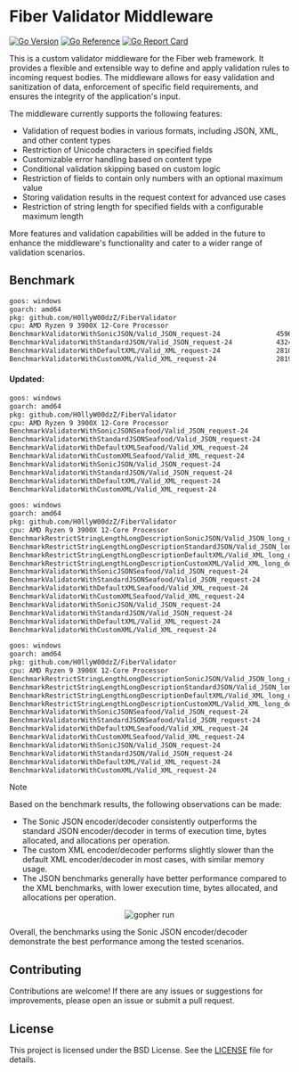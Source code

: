# Fiber Validator Middleware
[![Go Version](https://img.shields.io/badge/1.22.3-gray?style=flat&logo=go&logoWidth=15)](https://github.com/H0llyW00dzZ/FiberValidator/blob/master/go.mod#L3blob/master/go.mod#L3)
[![Go Reference](https://pkg.go.dev/badge/github.com/H0llyW00dzZ/FiberValidator.svg)](https://pkg.go.dev/github.com/H0llyW00dzZ/FiberValidator) [![Go Report Card](https://goreportcard.com/badge/github.com/H0llyW00dzZ/FiberValidator)](https://goreportcard.com/report/github.com/H0llyW00dzZ/FiberValidator)

This is a custom validator middleware for the Fiber web framework. It provides a flexible and extensible way to define and apply validation rules to incoming request bodies. The middleware allows for easy validation and sanitization of data, enforcement of specific field requirements, and ensures the integrity of the application's input.

The middleware currently supports the following features:
- Validation of request bodies in various formats, including JSON, XML, and other content types
- Restriction of Unicode characters in specified fields
- Customizable error handling based on content type
- Conditional validation skipping based on custom logic
- Restriction of fields to contain only numbers with an optional maximum value
- Storing validation results in the request context for advanced use cases
- Restriction of string length for specified fields with a configurable maximum length

More features and validation capabilities will be added in the future to enhance the middleware's functionality and cater to a wider range of validation scenarios.

## Benchmark

```sh
goos: windows
goarch: amd64
pkg: github.com/H0llyW00dzZ/FiberValidator
cpu: AMD Ryzen 9 3900X 12-Core Processor            
BenchmarkValidatorWithSonicJSON/Valid_JSON_request-24         	   45967	     24768 ns/op	   16464 B/op	      86 allocs/op
BenchmarkValidatorWithStandardJSON/Valid_JSON_request-24      	   43248	     27835 ns/op	   16624 B/op	     112 allocs/op
BenchmarkValidatorWithDefaultXML/Valid_XML_request-24         	   28101	     42913 ns/op	   23223 B/op	     212 allocs/op
BenchmarkValidatorWithCustomXML/Valid_XML_request-24          	   28191	     43596 ns/op	   23248 B/op	     212 allocs/op
```

#### Updated:

```sh
goos: windows
goarch: amd64
pkg: github.com/H0llyW00dzZ/FiberValidator
cpu: AMD Ryzen 9 3900X 12-Core Processor            
BenchmarkValidatorWithSonicJSONSeafood/Valid_JSON_request-24         	   46785	     24696 ns/op	   16447 B/op	      86 allocs/op
BenchmarkValidatorWithStandardJSONSeafood/Valid_JSON_request-24      	   42541	     28542 ns/op	   16672 B/op	     112 allocs/op
BenchmarkValidatorWithDefaultXMLSeafood/Valid_XML_request-24         	   26637	     44806 ns/op	   23450 B/op	     213 allocs/op
BenchmarkValidatorWithCustomXMLSeafood/Valid_XML_request-24          	   26622	     45684 ns/op	   23458 B/op	     213 allocs/op
BenchmarkValidatorWithSonicJSON/Valid_JSON_request-24                	   50625	     24377 ns/op	   16410 B/op	      86 allocs/op
BenchmarkValidatorWithStandardJSON/Valid_JSON_request-24             	   42150	     27954 ns/op	   16626 B/op	     112 allocs/op
BenchmarkValidatorWithDefaultXML/Valid_XML_request-24                	   27764	     43721 ns/op	   23244 B/op	     212 allocs/op
BenchmarkValidatorWithCustomXML/Valid_XML_request-24                 	   27417	     43951 ns/op	   23256 B/op	     212 allocs/op
```

```sh
goos: windows
goarch: amd64
pkg: github.com/H0llyW00dzZ/FiberValidator
cpu: AMD Ryzen 9 3900X 12-Core Processor            
BenchmarkRestrictStringLengthLongDescriptionSonicJSON/Valid_JSON_long_description-24         	   55225	     23263 ns/op	   19344 B/op	      58 allocs/op
BenchmarkRestrictStringLengthLongDescriptionStandardJSON/Valid_JSON_long_description-24      	   48288	     24452 ns/op	   19234 B/op	      65 allocs/op
BenchmarkRestrictStringLengthLongDescriptionDefaultXML/Valid_XML_long_description-24         	   30114	     39411 ns/op	   25018 B/op	     111 allocs/op
BenchmarkRestrictStringLengthLongDescriptionCustomXML/Valid_XML_long_description-24          	   30322	     40180 ns/op	   25025 B/op	     111 allocs/op
BenchmarkValidatorWithSonicJSONSeafood/Valid_JSON_request-24                                 	   51158	     23802 ns/op	   16421 B/op	      86 allocs/op
BenchmarkValidatorWithStandardJSONSeafood/Valid_JSON_request-24                              	   43411	     27269 ns/op	   16652 B/op	     112 allocs/op
BenchmarkValidatorWithDefaultXMLSeafood/Valid_XML_request-24                                 	   26984	     45736 ns/op	   23451 B/op	     213 allocs/op
BenchmarkValidatorWithCustomXMLSeafood/Valid_XML_request-24                                  	   26899	     45503 ns/op	   23443 B/op	     213 allocs/op
BenchmarkValidatorWithSonicJSON/Valid_JSON_request-24                                        	   50936	     24697 ns/op	   16417 B/op	      86 allocs/op
BenchmarkValidatorWithStandardJSON/Valid_JSON_request-24                                     	   43172	     28678 ns/op	   16627 B/op	     112 allocs/op
BenchmarkValidatorWithDefaultXML/Valid_XML_request-24                                        	   27283	     43998 ns/op	   23262 B/op	     212 allocs/op
BenchmarkValidatorWithCustomXML/Valid_XML_request-24                                         	   27990	     43546 ns/op	   23264 B/op	     212 allocs/op
```

```sh
goos: windows
goarch: amd64
pkg: github.com/H0llyW00dzZ/FiberValidator
cpu: AMD Ryzen 9 3900X 12-Core Processor            
BenchmarkRestrictStringLengthLongDescriptionSonicJSON/Valid_JSON_long_description-24         	   51478	     21306 ns/op	   19331 B/op	      58 allocs/op
BenchmarkRestrictStringLengthLongDescriptionStandardJSON/Valid_JSON_long_description-24      	   47730	     25044 ns/op	   19240 B/op	      65 allocs/op
BenchmarkRestrictStringLengthLongDescriptionDefaultXML/Valid_XML_long_description-24         	   30450	     39450 ns/op	   25025 B/op	     111 allocs/op
BenchmarkRestrictStringLengthLongDescriptionCustomXML/Valid_XML_long_description-24          	   29910	     40017 ns/op	   25025 B/op	     111 allocs/op
BenchmarkValidatorWithSonicJSONSeafood/Valid_JSON_request-24                                 	   60594	     20457 ns/op	   14826 B/op	      68 allocs/op
BenchmarkValidatorWithStandardJSONSeafood/Valid_JSON_request-24                              	   50836	     23481 ns/op	   15081 B/op	      94 allocs/op
BenchmarkValidatorWithDefaultXMLSeafood/Valid_XML_request-24                                 	   30085	     40004 ns/op	   21815 B/op	     195 allocs/op
BenchmarkValidatorWithCustomXMLSeafood/Valid_XML_request-24                                  	   29608	     40108 ns/op	   21819 B/op	     195 allocs/op
BenchmarkValidatorWithSonicJSON/Valid_JSON_request-24                                        	   61047	     20826 ns/op	   14801 B/op	      68 allocs/op
BenchmarkValidatorWithStandardJSON/Valid_JSON_request-24                                     	   51811	     23220 ns/op	   15045 B/op	      94 allocs/op
BenchmarkValidatorWithDefaultXML/Valid_XML_request-24                                        	   31850	     38777 ns/op	   21632 B/op	     194 allocs/op
BenchmarkValidatorWithCustomXML/Valid_XML_request-24                                         	   30577	     39133 ns/op	   21633 B/op	     194 allocs/op
```


> [!NOTE]
> Based on the benchmark results, the following observations can be made:
>
> - The Sonic JSON encoder/decoder consistently outperforms the standard JSON encoder/decoder in terms of execution time, bytes allocated, and allocations per operation.
> - The custom XML encoder/decoder performs slightly slower than the default XML encoder/decoder in most cases, with similar memory usage.
> - The JSON benchmarks generally have better performance compared to the XML benchmarks, with lower execution time, bytes allocated, and allocations per operation.
>
> <p align="center">
>   <img src="https://i.imgur.com/PxjZ0Dz.png" alt="gopher run" />
> </p>
>
> Overall, the benchmarks using the Sonic JSON encoder/decoder demonstrate the best performance among the tested scenarios.

## Contributing

Contributions are welcome! If there are any issues or suggestions for improvements, please open an issue or submit a pull request.

## License

This project is licensed under the BSD License. See the [LICENSE](LICENSE) file for details.
